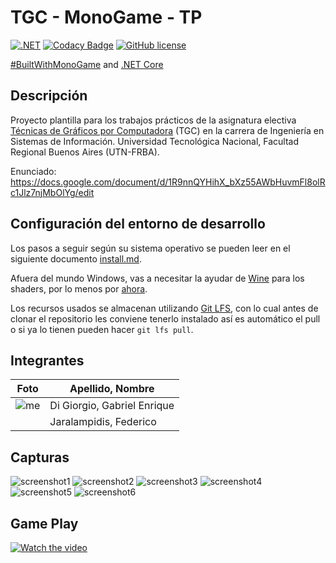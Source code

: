 # TGC - MonoGame - TP

[![.NET](https://github.com/tgc-utn/tgc-monogame-tp/actions/workflows/dotnet.yml/badge.svg)](https://github.com/tgc-utn/tgc-monogame-tp/actions/workflows/dotnet.yml)
[![Codacy Badge](https://app.codacy.com/project/badge/Grade/63382c4441444632b06d83dcc6dab106)](https://app.codacy.com/gh/tgc-utn/tgc-monogame-tp/dashboard?utm_source=gh&utm_medium=referral&utm_content=&utm_campaign=Badge_grade)
[![GitHub license](https://img.shields.io/github/license/tgc-utn/tgc-monogame-tp.svg)](https://github.com/tgc-utn/tgc-monogame-tp/blob/master/LICENSE)

[#BuiltWithMonoGame](http://www.monogame.net) and [.NET Core](https://dotnet.microsoft.com)

## Descripción

Proyecto plantilla para los trabajos prácticos de la asignatura electiva [Técnicas de Gráficos por Computadora](http://tgc-utn.github.io/) (TGC) en la carrera de Ingeniería en Sistemas de Información. Universidad Tecnológica Nacional, Facultad Regional Buenos Aires (UTN-FRBA).

Enunciado: https://docs.google.com/document/d/1R9nnQYHihX_bXz55AWbHuvmFl8olRc1Jlz7njMbOlYg/edit

## Configuración del entorno de desarrollo

Los pasos a seguir según su sistema operativo se pueden leer en el siguiente documento [install.md](https://github.com/tgc-utn/tgc-monogame-samples/blob/master/docs/install/install.md).

Afuera del mundo Windows, vas a necesitar la ayudar de [Wine](https://www.winehq.org) para los shaders, por lo menos por [ahora](https://github.com/MonoGame/MonoGame/issues/2167).

Los recursos usados se almacenan utilizando [Git LFS](https://git-lfs.github.com), con lo cual antes de clonar el repositorio les conviene tenerlo instalado así es automático el pull o si ya lo tienen pueden hacer `git lfs pull`.

## Integrantes

Foto  |  Apellido, Nombre
------------ | -------------
|![me](https://github.com/Damuchi99/2023-2C-3551-ValveBall/assets/102607654/3459ade9-01d8-452a-b809-873e8a170fdb)| Di Giorgio, Gabriel Enrique |
|| Jaralampidis, Federico |

## Capturas

![screenshot1](https://github.com/Damuchi99/2023-2C-3551-ValveBall/assets/102607654/92700866-bc9b-461e-b085-363c4bb2cdf0)
![screenshot2](https://github.com/Damuchi99/2023-2C-3551-ValveBall/assets/102607654/6f85fc3b-6ac1-40d6-ad40-d9c414d2ebd8)
![screenshot3](https://github.com/Damuchi99/2023-2C-3551-ValveBall/assets/102607654/ab5570c0-f717-410f-88d4-97a3b2cc8b75)
![screenshot4](https://github.com/Damuchi99/2023-2C-3551-ValveBall/assets/102607654/7c5a54bf-9a08-4a73-a054-756a57ce45d3)
![screenshot5](https://github.com/Damuchi99/2023-2C-3551-ValveBall/assets/102607654/1827bf7b-7e5f-4f45-9673-fb37d2a25225)
![screenshot6](https://github.com/Damuchi99/2023-2C-3551-ValveBall/assets/102607654/1973496a-5361-481f-9067-1fc3ec810d9e)

## Game Play

[![Watch the video]()](https://www.youtube.com/watch?v=OAiAdMem6BY&ab_channel=GABRIELENRIQUEDIGIORGIO)


